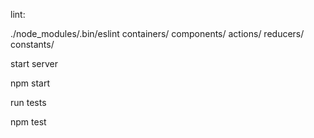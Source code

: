 lint:

./node_modules/.bin/eslint containers/ components/ actions/ reducers/ constants/

start server

npm start

run tests

npm test